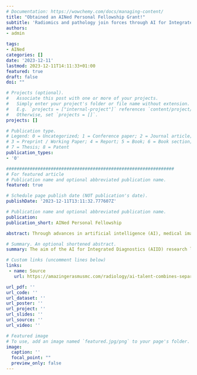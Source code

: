 ```yaml
---
# Documentation: https://wowchemy.com/docs/managing-content/
title: "Obtained an AINed Personal Fellowship Grant!"
subtitle: 'Radiomics and pathology join forces through AI for Integrated Diagnostics (AIID)'
authors:
- admin

tags:
- AINed
categories: []
date: '2023-12-11'
lastmod: 2023-12-11T14:11:33+01:00
featured: true
draft: false
doi: ""

# Projects (optional).
#   Associate this post with one or more of your projects.
#   Simply enter your project's folder or file name without extension.
#   E.g. `projects = ["internal-project"]` references `content/project/deep-learning/index.md`.
#   Otherwise, set `projects = []`.
projects: []

# Publication type.
# Legend: 0 = Uncategorized; 1 = Conference paper; 2 = Journal article;
# 3 = Preprint / Working Paper; 4 = Report; 5 = Book; 6 = Book section;
# 7 = Thesis; 8 = Patent
publication_types:
- '0'

################################################################
# For featured article
# Publication name and optional abbreviated publication name.
featured: true

# Schedule page publish date (NOT publication's date).
publishDate: '2023-12-11T13:11:32.777607Z'

# Publication name and optional abbreviated publication name.
publication:
publication_short: AINed Personal Fellowship

abstract: Through advances in artificial intelligence (AI), medical imaging has gained an increasingly important role in precision medicine. AI methods are being used both in radiology (“radiomics”) and pathology (“pathomics”) to develop prediction models that are at the basis of more precise and personalized clinical decision making. While radiomics and pathomics models often have similar goals and contain complementary information, these research fields are largely separated. Moreover, despite major advancements in these fields, implementation in real-world clinical practice remains limited. The aim of the AI for Integrated Diagnostics (AIID) research line is to join forces of radiomics and pathomics to create trustworthy models to aid clinicians in decision making. Read more on the [project page](https://bigr.nl/project/ained/) or the [news article on the grant](https://amazingerasmusmc.com/radiology/ai-talent-combines-separate-worlds-of-radiology-and-pathology/).

# Summary. An optional shortened abstract.
summary: The aim of the AI for Integrated Diagnostics (AIID) research line is to join forces of radiomics and pathomics to create trustworthy models to aid clinicians in decision making. Read more on the [project page](https://bigr.nl/project/ained/) or the [news article on the grant](https://amazingerasmusmc.com/radiology/ai-talent-combines-separate-worlds-of-radiology-and-pathology/).

# Custom links (uncomment lines below)
links:
 - name: Source
   url: https://amazingerasmusmc.com/radiology/ai-talent-combines-separate-worlds-of-radiology-and-pathology/

url_pdf: ''
url_code: ''
url_dataset: ''
url_poster: ''
url_project: ''
url_slides: ''
url_source: ''
url_video: ''

# Featured image
# To use, add an image named `featured.jpg/png` to your page's folder.
image:
  caption: ''
  focal_point: ""
  preview_only: false
---
```

